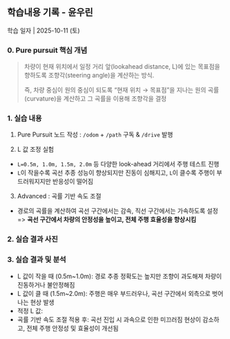 ## 학습내용 기록 - 윤우린

학습 일자 | 2025-10-11 (토)

### 0. Pure pursuit 핵심 개념
> 차량이 현재 위치에서 일정 거리 앞(lookahead distance, L)에 있는 목표점을 향하도록  조향각(steering angle)을 계산하는 방식.
>
> 즉, 차량 중심이 원의 중심이 되도록 “현재 위치 → 목표점”을 지나는 원의 곡률(curvature)을 계산하고 그 곡률을 이용해 조향각을 결정


### 1. 실습 내용
1) Pure Pursuit 노드 작성 : `/odom` + `/path` 구독 & `/drive` 발행
  
2) L 값 조정 실험
- `L=0.5m, 1.0m, 1.5m, 2.0m` 등 다양한 look-ahead 거리에서 주행 테스트 진행
- `L`이 작을수록 곡선 추종 성능이 향상되지만 진동이 심해지고, `L`이 클수록 주행이 부드러워지지만 반응성이 떨어짐

3) Advanced : 곡률 기반 속도 조절
- 경로의 곡률을 계산하여 곡선 구간에서는 감속, 직선 구간에서는 가속하도록 설정
  => **곡선 구간에서 차량의 안정성을 높이고, 전체 주행 효율성을 향상시킴**

### 2. 실습 결과 사진

### 3. 실습 결과 및 분석
- L 값이 작을 때 (0.5m~1.0m): 경로 추종 정확도는 높지만 조향이 과도해져 차량이 진동하거나 불안정해짐
- L 값이 클 때 (1.5m~2.0m): 주행은 매우 부드러우나, 곡선 구간에서 외측으로 벗어나는 현상 발생
- 적정 L 값: 
- 곡률 기반 속도 조절 적용 후: 곡선 진입 시 과속으로 인한 미끄러짐 현상이 감소하고, 전체 주행 안정성 및 효율성이 개선됨
